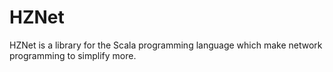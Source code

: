# HZNet
HZNet is a library for the Scala programming language which make network programming to simplify more.
